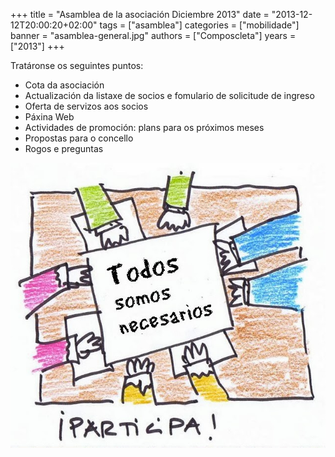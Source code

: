 +++
title = "Asamblea de la asociación Diciembre 2013"
date = "2013-12-12T20:00:20+02:00"
tags = ["asamblea"]
categories = ["mobilidade"]
banner = "asamblea-general.jpg"
authors = ["Composcleta"]
years = ["2013"]
+++

Tratáronse os seguintes puntos:

- Cota da asociación
- Actualización da listaxe de socios e fomulario de solicitude de ingreso
- Oferta de servizos aos socios
- Páxina Web
- Actividades de promoción: plans para os próximos meses
- Propostas para o concello
- Rogos e preguntas

![Todos somos necesarios](asamblea-general.jpg)
